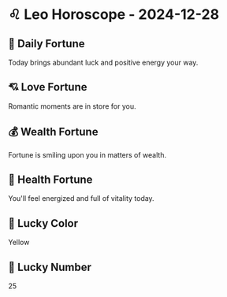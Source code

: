 # ♌ Leo Horoscope - 2024-12-28

## 🎯 Daily Fortune

Today brings abundant luck and positive energy your way.

## 💘 Love Fortune

Romantic moments are in store for you.

## 💰 Wealth Fortune

Fortune is smiling upon you in matters of wealth.

## 🌱 Health Fortune

You'll feel energized and full of vitality today.

## 🎨 Lucky Color

Yellow

## 🔢 Lucky Number

25

